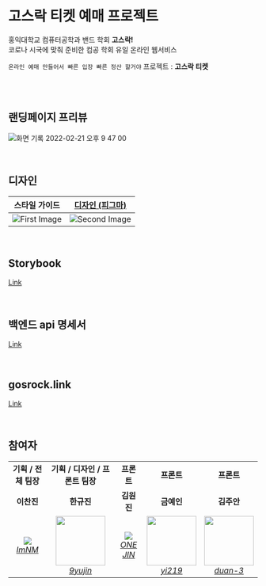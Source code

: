 # 고스락 티켓 예매 프로젝트
홍익대학교 컴퓨터공학과 밴드 학회 **고스락!**<br>코로나 시국에 맞춰 준비한 컴공 학회 유일 온라인 웹서비스 <br>

`온라인 예매 만들어서 빠른 입장 빠른 정산 할거야` 프로젝트 : **고스락 티켓**


<br><br>

## 랜딩페이지 프리뷰
![화면 기록 2022-02-21 오후 9 47 00](https://user-images.githubusercontent.com/55226431/154958493-f7a51d3e-5607-4b8a-a50e-c4e0f0feaea0.gif)

<br>

## 디자인
|스타일 가이드|<a href="https://www.figma.com/file/J6HVLxWGuCFgAQUCdWBUsT/%EA%B3%A0%EC%8A%A4%EB%9D%BD-%ED%8B%B0%EC%BC%93%EC%98%88%EB%A7%A4?node-id=1628%3A13741">디자인 (피그마)</a>|
|:-:|:-:|
|![First Image](https://user-images.githubusercontent.com/55226431/154953023-732d09fb-8724-4fca-8185-14f12116c344.png)|![Second Image](https://user-images.githubusercontent.com/55226431/154952906-f70223a1-1bc7-4341-82f5-c533c24d919b.png)|

<br>

## Storybook
[Link](https://gosrock.github.io/Gosrock-storybook/?path=/story/example-introduction--page)

<br>

## 백엔드 api 명세서
[Link](https://github.com/Gosrock/Ticket-Backend/wiki)

<br>

## gosrock.link
[Link](https://gosrock.link)

<br>

## 참여자
<table>
    <tr align="center">
        <td><B>기획 / 전체 팀장<B></td>
        <td><B>기획 / 디자인 / 프론트 팀장<B></td>
        <td><B>프론트<B></td>
        <td><B>프론트<B></td>
        <td><B>프론트<B></td>
    </tr>
    <tr align="center">
        <td><B>이찬진<B></td>
        <td><B>한규진<B></td>
        <td><B>김원진<B></td>
        <td><B>금예인<B></td>
        <td><B>김주안<B></td>
    </tr>
    <tr align="center">
        <td>
            <img src="https://github.com/ImNM.png?size=100">
            <br>
            <a href="https://github.com/ImNM"><I>ImNM</I></a>
        </td>
        <td>
            <img src="https://user-images.githubusercontent.com/55226431/154956197-9dd0f771-a499-4f51-a6b1-e0b11e7692a2.png" width="100">
            <br>
            <a href="https://github.com/9yujin"><I>9yujin</I></a>
        </td>
        <td>
            <img src="https://github.com/kim-wonjin.png?size=100">
            <br>
            <a href="https://github.com/kim-wonjin"><I>ONE JIN</I></a>
        </td>
        <td>
            <img src="https://user-images.githubusercontent.com/55226431/154956011-14900fca-07c9-466d-b24d-f7d70bdee304.png" width="100">
            <br>
            <a href="https://github.com/yi219"><I>yi219</I></a>
        </td>
        <td>
            <img src="https://user-images.githubusercontent.com/55226431/155003118-c50bc0b6-2adf-4140-ab1c-d96af49b7ead.png" width="100">
            <br>
            <a href="https://github.com/duan-3"><I>duan-3</I></a>
        </td>
    </tr>
</table>
